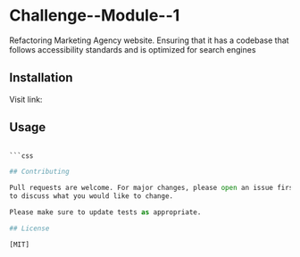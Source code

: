 # Challenge--Module--1


Refactoring Marketing Agency website. Ensuring that it has a codebase that follows accessibility standards and is optimized for search engines

## Installation

Visit link:


## Usage

```python

```css

## Contributing

Pull requests are welcome. For major changes, please open an issue first
to discuss what you would like to change.

Please make sure to update tests as appropriate.

## License

[MIT]